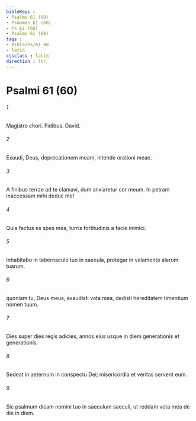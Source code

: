 ```yaml
---
bibleKeys : 
- Psalmi 61 (60)
- Psaumes 61 (60)
- Ps 61 (60)
- Psalms 61 (60)
tags : 
- Bible/Ps/61_60
- latin
cssclass : latin
direction : ltr
---
```


# Psalmi 61 (60)

###### 1
Magistro chori. Fidibus. David.
###### 2
Exaudi, Deus, deprecationem meam, intende orationi meae.
###### 3
A finibus terrae ad te clamavi, dum anxiaretur cor meum. In petram inaccessam mihi deduc me!
###### 4
Quia factus es spes mea, turris fortitudinis a facie inimici.
###### 5
Inhabitabo in tabernaculo tuo in saecula, protegar in velamento alarum tuarum,
###### 6
quoniam tu, Deus meus, exaudisti vota mea, dedisti hereditatem timentium nomen tuum.
###### 7
Dies super dies regis adicies, annos eius usque in diem generationis et generationis.
###### 8
Sedeat in aeternum in conspectu Dei; misericordia et veritas servent eum.
###### 9
Sic psalmum dicam nomini tuo in saeculum saeculi, ut reddam vota mea de die in diem.
